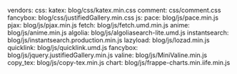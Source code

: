 vendors:
  css:
    katex: blog/css/katex.min.css
    comment: css/comment.css
    fancybox: blog/css/justifiedGallery.min.css
  js:
    pace: blog/js/pace.min.js
    pjax: blog/js/pjax.min.js
    fetch: blog/js/fetch.umd.min.js
    anime: blog/js/anime.min.js
    algolia: blog/js/algoliasearch-lite.umd.js
    instantsearch: blog/js/instantsearch.production.min.js
    lazyload: blog/js/lozad.min.js
    quicklink: blog/js/quicklink.umd.js
    fancybox: blog/js/jquery.justifiedGallery.min.js
    valine: blog/js/MiniValine.min.js
    copy_tex: blog/js/copy-tex.min.js
    chart: blog/js/frappe-charts.min.iife.min.js
